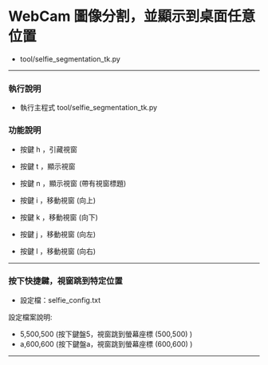 # WebCam 圖像分割，並顯示到桌面任意位置 
* tool/selfie_segmentation_tk.py


---
### 執行說明
* 執行主程式 tool/selfie_segmentation_tk.py

### 功能說明
* 按鍵 h ，引藏視窗
* 按鍵 t ，顯示視窗
* 按鍵 n ，顯示視窗 (帶有視窗標題)

* 按鍵 i ，移動視窗 (向上)
* 按鍵 k ，移動視窗 (向下)
* 按鍵 j ，移動視窗 (向左)
* 按鍵 l ，移動視窗 (向右)
---

### 按下快捷鍵，視窗跳到特定位置
* 設定檔：selfie_config.txt

設定檔案說明:
* 5,500,500  (按下鍵盤5，視窗跳到螢幕座標 (500,500) )
* a,600,600  (按下鍵盤a，視窗跳到螢幕座標 (600,600) )

---